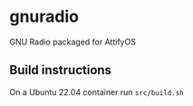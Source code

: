 # gnuradio

GNU Radio packaged for AttifyOS

## Build instructions

On a Ubuntu 22.04 container run `src/build.sh`
